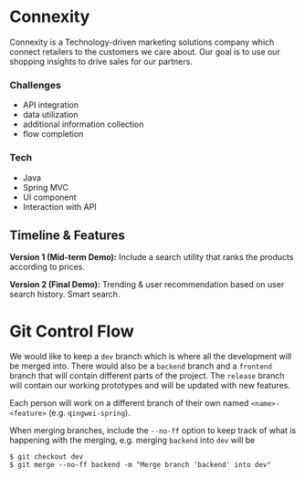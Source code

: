 # Connexity

Connexity is a Technology-driven marketing solutions company which connect retailers to the customers we care about. Our goal is to use our shopping insights to drive sales for our partners.

### Challenges
- API integration
- data utilization
- additional information collection
- flow completion

### Tech
- Java
- Spring MVC
- UI component
- Interaction with API

## Timeline & Features

**Version 1 (Mid-term Demo):** Include a search utility that ranks the products according to prices.

**Version 2 (Final Demo):** Trending & user recommendation based on user search history. Smart search.

# Git Control Flow

We would like to keep a `dev` branch which is where all the development will be merged into. There would also be a `backend` branch and a `frontend` branch that will contain different parts of the project. The `release` branch will contain our working prototypes and will be updated with new features.

Each person will work on a different branch of their own named `<name>-<feature>` (e.g. `qingwei-spring`).

When merging branches, include the `--no-ff` option to keep track of what is happening with the merging, e.g. merging `backend` into `dev` will be

```
$ git checkout dev
$ git merge --no-ff backend -m "Merge branch 'backend' into dev"
```

